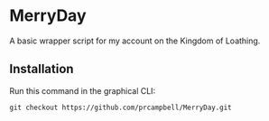 # MerryDay

A basic wrapper script for my account on the Kingdom of Loathing.

## Installation

Run this command in the graphical CLI:
```
git checkout https://github.com/prcampbell/MerryDay.git
```
